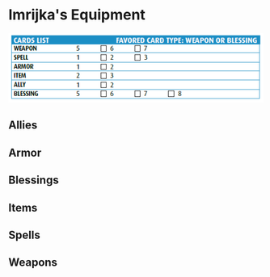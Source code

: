 # Imrijka's Equipment
![a](../p1/I3.PNG)

## Allies

## Armor

## Blessings

## Items

## Spells

## Weapons
